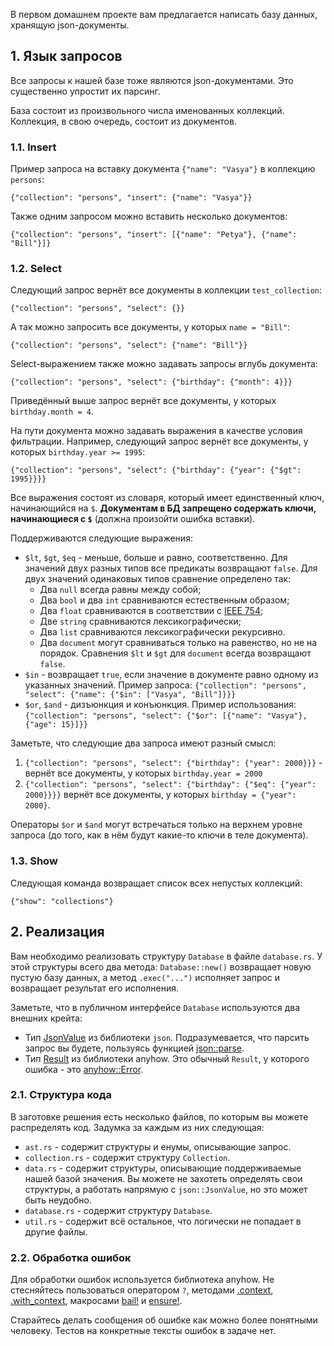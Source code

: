 В первом домашнем проекте вам предлагается написать базу данных, хранящую json-документы.

## 1. Язык запросов

Все запросы к нашей базе тоже являются json-документами. Это существенно упростит их парсинг.

База состоит из произвольного числа именованных коллекций. Коллекция, в свою очередь, состоит из документов.

### 1.1. Insert

Пример запроса на вставку документа `{"name": "Vasya"}` в коллекцию `persons`:

`{"collection": "persons", "insert": {"name": "Vasya"}}`

Также одним запросом можно вставить несколько документов:

`{"collection": "persons", "insert": [{"name": "Petya"}, {"name": "Bill"}]}`

### 1.2. Select

Следующий запрос вернёт все документы в коллекции `test_collection`:

`{"collection": "persons", "select": {}}`

А так можно запросить все документы, у которых `name = "Bill"`:

`{"collection": "persons", "select": {"name": "Bill"}}`

Select-выражением также можно задавать запросы вглубь документа:

`{"collection": "persons", "select": {"birthday": {"month": 4}}}`

Приведённый выше запрос вернёт все документы, у которых `birthday.month = 4`.

На пути документа можно задавать выражения в качестве условия фильтрации.
Например, следующий запрос вернёт все документы, у которых `birthday.year >= 1995`:

`{"collection": "persons", "select": {"birthday": {"year": {"$gt": 1995}}}}`

Все выражения состоят из словаря, который имеет единственный ключ, начинающийся на `$`.
**Документам в БД запрещено содержать ключи, начинающиеся с `$`**
(должна произойти ошибка вставки).

Поддерживаются следующие выражения:
* `$lt`, `$gt`, `$eq` - меньше, больше и равно, соответственно. Для значений двух разных типов все предикаты возвращают `false`. Для двух значений одинаковых типов сравнение определено так:
  - Два `null` всегда равны между собой;
  - Два `bool` и два `int` сравниваются естественным образом;
  - Два `float` сравниваются в соответствии с [IEEE 754](https://en.wikipedia.org/wiki/IEEE_754#Comparison_predicates);
  - Две `string` сравниваются лексикографически;
  - Два `list` сравниваются лексикографически рекурсивно.
  - Два `document` могут сравниваться только на равенство, но не на порядок. Сравнения `$lt` и `$gt` для `document` всегда возвращают `false`.
* `$in` - возвращает `true`, если значение в документе равно одному из указанных значений. Пример запроса:
`{"collection": "persons", "select": {"name": {"$in": ["Vasya", "Bill"]}}}`
* `$or`, `$and` - дизъюнкция и конъюнкция. Пример использования:
`{"collection": "persons", "select": {"$or": [{"name": "Vasya"}, {"age": 15}]}}`

Заметьте, что следующие два запроса имеют разный смысл:
1. `{"collection": "persons", "select": {"birthday": {"year": 2000}}}` - вернёт все документы, у которых `birthday.year = 2000`
2. `{"collection": "persons", "select": {"birthday": {"$eq": {"year": 2000}}}}` вернёт все документы, у которых `birthday = {"year": 2000}`.

Операторы `$or` и `$and` могут встречаться только на верхнем уровне запроса (до того, как в нём будут какие-то ключи в теле документа).

### 1.3. Show

Следующая команда возвращает список всех непустых коллекций:

`{"show": "collections"}`

## 2. Реализация

Вам необходимо реализовать структуру `Database` в файле `database.rs`. У этой структуры всего два метода: `Database::new()` возвращает новую пустую базу данных, а метод `.exec("...")` исполняет запрос и возвращает результат его исполнения.

Заметьте, что в публичном интерфейсе `Database` используются два внешних крейта:
* Тип [JsonValue](https://docs.rs/json/latest/json/enum.JsonValue.html) из библиотеки `json`. Подразумевается, что парсить запрос вы будете, пользуясь функцией [json::parse](https://docs.rs/json/latest/json/fn.parse.html).
* Тип [Result](https://docs.rs/anyhow/latest/anyhow/type.Result.html) из библиотеки anyhow. Это обычный `Result`, у которого ошибка - это [anyhow::Error](https://docs.rs/anyhow/latest/anyhow/struct.Error.html).

### 2.1. Структура кода

В заготовке решения есть несколько файлов, по которым вы можете распределять код. Задумка за каждым из них следующая:
* `ast.rs` - содержит структуры и енумы, описывающие запрос.
* `collection.rs` - содержит структуру `Collection`.
* `data.rs` - содержит структуры, описывающие поддерживаемые нашей базой значения. Вы можете не захотеть определять свои структуры, а работать напрямую с `json::JsonValue`, но это может быть неудобно.
* `database.rs` - содержит структуру `Database`.
* `util.rs` - содержит всё остальное, что логически не попадает в другие файлы.

### 2.2. Обработка ошибок

Для обработки ошибок используется библиотека anyhow. Не стесняйтесь пользоваться оператором `?`, методами [.context](https://docs.rs/anyhow/latest/anyhow/trait.Context.html#tymethod.context), [.with_context](https://docs.rs/anyhow/latest/anyhow/trait.Context.html#tymethod.with_context), макросами [bail!](https://docs.rs/anyhow/latest/anyhow/macro.bail.html) и [ensure!](https://docs.rs/anyhow/latest/anyhow/macro.bail.html).

Старайтесь делать сообщения об ошибке как можно более понятными человеку. Тестов на конкретные тексты ошибок в задаче нет.
